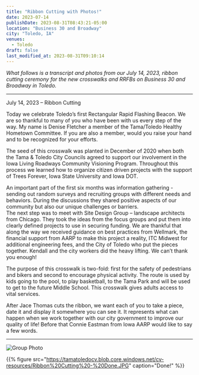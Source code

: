 ```yaml
---
title: "Ribbon Cutting with Photos!"
date: 2023-07-14
publishDate: 2023-08-31T08:43:21-05:00
location: "Business 30 and Broadway"
city: "Toledo, IA"
venues:
  - Toledo
draft: false
last_modified_at: 2023-08-31T09:10:14
--- 
```


_What follows is a transcript and photos from our July 14, 2023, ribbon cutting ceremony for the new crosswalks and RRFBs on Business 30 and Broadway in Toledo._   

--- 
July 14, 2023 – Ribbon Cutting  

Today we celebrate Toledo’s first Rectangular Rapid Flashing Beacon.  We are so thankful to many of you who have been with us every step of the way.  My name is Denise Fletcher a member of the Tama/Toledo Healthy Hometown Committee.  If you are also a member, would you raise your hand and to be recognized for your efforts.  

The seed of this crosswalk was planted in December of 2020 when both the Tama & Toledo City Councils agreed to support our involvement in the Iowa Living Roadways Community Visioning Program.  Throughout this process we learned how to organize citizen driven projects with the support of Trees Forever, Iowa State University and Iowa DOT.  

An important part of the first six months was information gathering - sending out random surveys and recruiting groups with different needs and behaviors.  During the discussions they shared positive aspects of our community but also our unique challenges or barriers.  
The next step was to meet with Site Design Group – landscape architects from Chicago.  They took the ideas from the focus groups and put them into clearly defined projects to use in securing funding.  We are thankful that along the way we received guidance on best practices from Wellmark, the financial support from AARP to make this project a reality, ITC Midwest for additional engineering fees, and the City of Toledo who put the pieces together.  Kendall and the city workers did the heavy lifting.  We can’t thank you enough!  

The purpose of this crosswalk is two-fold: first for the safety of pedestrians and bikers and second to encourage physical activity.  The route is used by kids going to the pool, to play basketball, to the Tama Park and will be used to get to the future Middle School.  This crosswalk gives adults access to vital services.    

After Jace Thomas cuts the ribbon, we want each of you to take a piece, date it and display it somewhere you can see it.  It represents what can happen when we work together with our city government to improve our quality of life!  Before that Connie Eastman from Iowa AARP would like to say a few words.  

---

![Group Photo](https://tamatoledocv.blob.core.windows.net/cv-resources/Ribbon%20Cutting%20Group.JPG)

{{% figure src="https://tamatoledocv.blob.core.windows.net/cv-resources/Ribbon%20Cutting%20-%20Done.JPG" caption="Done!" %}}

